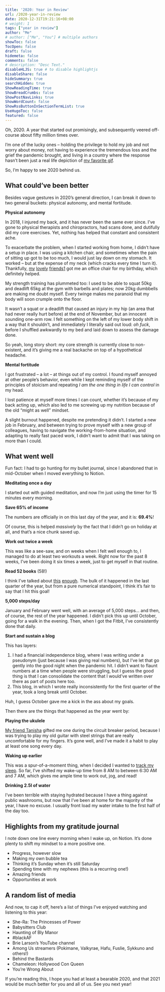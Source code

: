 ```yaml
---
title: '2020: Year in Review'
url: /2020-year-in-review
date: 2020-12-31T19:21:16+08:00
# weight: 1
tags: ["year in review"]
author: "Me"
# author: ["Me", "You"] # multiple authors
showToc: false
TocOpen: false
draft: false
hidemeta: false
comments: false
# description: "Desc Text."
disableHLJS: true # to disable highlightjs
disableShare: false
hideSummary: true
searchHidden: true
ShowReadingTime: true
ShowBreadCrumbs: false
ShowPostNavLinks: true
ShowWordCount: false
ShowRssButtonInSectionTermList: true
UseHugoToc: false
featured: false
---
```



Oh, 2020. A year that started out promisingly, and subsequently veered off-course about fifty million times over.

I’m one of the lucky ones – holding the privilege to hold my job and not worry about money, not having to experience the tremendous loss and the grief the pandemic brought, and living in a country where the response hasn’t been just a real life depiction of [my favorite gif](https://media.giphy.com/media/e5kbmb3wX3J1S/giphy.gif).

So, I’m happy to see 2020 behind us.

## What could’ve been better

Besides vague gestures in 2020’s general direction, I can break it down to two general buckets: physical autonomy, and mental fortitude.

**Physical autonomy**

In 2018, I injured my back, and it has never been the same ever since. I’ve gone to physical therapists and chiropractors, had scans done, and dutifully did my core exercises. Yet, nothing has helped that constant and consistent ache.

To exacerbate the problem, when I started working from home, I didn’t have a setup in place. I was using a kitchen chair, and sometimes when the pain of sitting up got to be too much, I would just lay down on my stomach. It worked – but at the expense of my neck (which cracks every time I turn it). Thankfully, [my](https://www.ohlookiecookie.com/) [lovely](https://www.siew.online/) [friends](https://www.instagram.com/facesofrow/)[1](javascript:void(0)) got me an office chair for my birthday, which definitely helped.

My strength training has plummeted too: I used to be able to squat 50kg and deadlift 65kg at the gym with barbells and plates; now 20kg dumbbells are making me doubt myself. Every twinge makes me paranoid that my body will soon crumple onto the floor.

It wasn’t a squat or a deadlift that caused an injury in my hip (an area that had never really hurt before) at the end of November, but an innocent sounding one-arm row. I felt something on the left of my lower body shift in a way that it shouldn’t, and immediately I literally said out loud: *oh fuck*, before I shuffled awkwardly to my bed and laid down to assess the damage done.

So yeah, long story short: my core strength is currently close to non-existent, and it’s giving me a real backache on top of a hypothetical headache.

**Mental fortitude**

I got frustrated – a lot – at things out of my control. I found myself annoyed at other people’s behavior, even while I kept reminding myself of the principles of stoicism and repeating *I am the one thing in life I can control* in my head.

I lost patience at myself more times I can count, whether it’s because of my back acting up, which also led to me screwing up my nutrition because of the old “might as well” mindset.

A slight burnout happened, despite me pretending it didn’t. I started a new job in February, and between trying to prove myself with a new group of colleagues, having to navigate the working-from-home situation, and adapting to really fast paced work, I didn’t want to admit that I was taking on more than I could.

## What went well

Fun fact: I had to go hunting for my bullet journal, since I abandoned that in mid-October when I moved everything to Notion.

**Meditating once a day**

I started out with guided meditation, and now I’m just using the timer for 15 minutes every morning.

**Save 65% of income**

The numbers are officially in on this last day of the year, and it is: **69.4%**!

Of course, this is helped *massively* by the fact that I didn’t go on holiday at all, and that’s a nice chunk saved up.

**Work out twice a week**

This was like a see-saw, and on weeks when I felt well enough to, I managed to do at least two workouts a week. Right now for the past 8 weeks, I’ve been doing it six times a week, just to get myself in that routine.

**Read 52 books** (58!)

I think I’ve talked about [this](https://jalyn.co/catching-up-on-my-2020-reading-challenge-how-it-caught-up-with-me-or-how-i-plan-to-read-a-book-every-three-days/) [enough](https://jalyn.co/books-to-last-me-til-the-end-of-the-year/). The bulk of it happened in the last quarter of the year, but from a pure numerical standpoint, I think it’s fair to say that I hit this goal!

**5,000 steps/day**

January and February went well, with an average of 5,000 steps… and then, of course, the rest of the year happened. I didn’t pick this up until October, going for a walk in the evening. Then, when I got the Fitbit, I’ve consistently done that daily.

**Start and sustain a blog**

This has layers:

1. I had a financial independence blog, where I was writing under a pseudonym (just because I was giving real numbers), but I’ve let that go gently into the good night when the pandemic hit. I didn’t want to flaunt numbers at a time when people were struggling, but I guess the good thing is that I can consolidate the content that I would’ve written over there as part of posts here too.
2. This blog, in which I wrote really inconsistently for the first quarter of the year, took a long break until October.

Huh, I guess October gave me a kick in the ass about my goals.

Then there are the things that happened as the year went by:

**Playing the ukulele**

[My friend Tanisha](https://www.instagram.com/psychhabitat/) gifted me one during the circuit breaker period, because I was trying to play my old guitar with steel strings that are really uncomfortable for my fingers. It’s gone well, and I’ve made it a habit to play at least one song every day.

**Waking up earlier**

This was a spur-of-a-moment thing, when I decided I wanted to [track my sleep](https://jalyn.co/on-sleeping-or-i-am-really-bad-at-sleep/). So far, I’ve shifted my wake-up time from 8 AM to between 6:30 AM and 7 AM, which gives me ample time to work out, jog, and read!

**Drinking 2.5l of water**

I’ve been terrible with staying hydrated because I have a thing against public washrooms, but now that I’ve been at home for the majority of the year, I have no excuse. I usually front load my water intake to the first half of the day too.

## Highlights from my gratitude journal

I note down one line every morning when I wake up, on Notion. It’s done plenty to shift my mindset to a more positive one.

- Progress, however slow
- Making my own bubble tea
- Thinking it’s Sunday when it’s still Saturday
- Spending time with my nephews (this is a recurring one!)
- Amazing friends
- Opportunities at work

## A random list of media

And now, to cap it off, here’s a list of things I’ve enjoyed watching and listening to this year:

- She-Ra: The Princesses of Power
- Babysitters Club
- Haunting of Bly Manor
- #blackAF
- Brie Larson’s YouTube channel
- Among Us streamers (Pokimane, Valkyrae, Hafu, Fuslie, Sykkuno and others!)
- Behind the Bastards
- Chameleon: Hollywood Con Queen
- You’re Wrong About

If you’re reading this, I hope you had at least a bearable 2020, and that 2021 would be much better for you and all of us. See you next year!